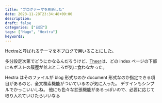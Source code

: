 ```yaml
---
title: "ブログテーマを刷新した"
date: 2023-11-28T23:34:48+09:00
description:
draft: false
categories: ["日記"]
tags: ["Hugo", "Hextra"]
keywords:
---
```


[Hextra](https://imfing.github.io/hextra/)と呼ばれるテーマを本ブログで用いることにした。

<!--more-->

多分設定次第でどうにかなるんだろうけど、[Theer](https://qqhann.dev/blog/theer-stroy/)は、どの index ページの下部にもポストの履歴が並ぶところが気に食わなかった。

Hextra はそのファイルが blog 形式なのか document 形式なのか指定できる項目があるのと、全文検索機能がついているのが気に入った。
デザインもシンプルでかっこいいしね。
他にも色々な拡張機能があるっぽいので、必要に応じて取り入れていけたらいいなぁ
